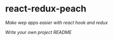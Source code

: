# react-redux-peach

_Make wep apps easier with react hook and redux_

*Write your own project README*